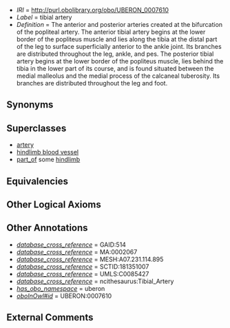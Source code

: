  * *IRI* = http://purl.obolibrary.org/obo/UBERON_0007610
 * *Label* = tibial artery
 * *Definition* = The anterior and posterior arteries created at the bifurcation of the popliteal artery. The anterior tibial artery begins at the lower border of the popliteus muscle and lies along the tibia at the distal part of the leg to surface superficially anterior to the ankle joint. Its branches are distributed throughout the leg, ankle, and pes. The posterior tibial artery begins at the lower border of the popliteus muscle, lies behind the tibia in the lower part of its course, and is found situated between the medial malleolus and the medial process of the calcaneal tuberosity. Its branches are distributed throughout the leg and foot.

## Synonyms


## Superclasses

 * [artery](../../UBERON/37/UBERON_0001637.md)
 * [hindlimb blood vessel](../../UBERON/16/UBERON_0003516.md)
 * [part_of](../../BFO/50/BFO_0000050.md) some [hindlimb](../../UBERON/03/UBERON_0002103.md)

## Equivalencies


## Other Logical Axioms


## Other Annotations

 * *[database_cross_reference](../../ef/oboInOwl#hasDbXref.md)* = GAID:514
 * *[database_cross_reference](../../ef/oboInOwl#hasDbXref.md)* = MA:0002067
 * *[database_cross_reference](../../ef/oboInOwl#hasDbXref.md)* = MESH:A07.231.114.895
 * *[database_cross_reference](../../ef/oboInOwl#hasDbXref.md)* = SCTID:181351007
 * *[database_cross_reference](../../ef/oboInOwl#hasDbXref.md)* = UMLS:C0085427
 * *[database_cross_reference](../../ef/oboInOwl#hasDbXref.md)* = ncithesaurus:Tibial_Artery
 * *[has_obo_namespace](../../ce/oboInOwl#hasOBONamespace.md)* = uberon
 * *[oboInOwl#id](../../id/oboInOwl#id.md)* = UBERON:0007610

## External Comments

